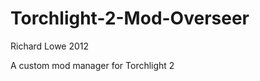 Torchlight-2-Mod-Overseer
=========================

Richard Lowe 2012

A custom mod manager for Torchlight 2